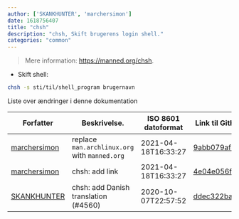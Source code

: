 ```yaml
---
author: ['SKANKHUNTER', 'marchersimon']
date: 1618756407
title: "chsh"
description: "chsh, Skift brugerens login shell."
categories: "common"
---
```

> Mere information: <https://manned.org/chsh>.

- Skift shell:

```bash
chsh -s sti/til/shell_program brugernavn
```
Liste over ændringer i denne dokumentation


Forfatter | Beskrivelse. | ISO 8601 datoformat | Link til GitHub
------|-----|-----|-----
[marchersimon](mailto:marchersimon@zohomail.eu) | replace `man.archlinux.org` with `manned.org` | 2021-04-18T16:33:27 | [9abb079afb69](https://github.com/tldr-pages/tldr/commit/9abb079afb6972f3de61a30e1b3fb849ad4b68d9)
[marchersimon](mailto:marchersimon@zohomail.eu) | chsh: add link | 2021-04-18T16:33:27 | [4e04e056f91a](https://github.com/tldr-pages/tldr/commit/4e04e056f91a413edde013cae2a1bd9b30def4a7)
[SKANKHUNTER](mailto:31552675+MrBurrBurr@users.noreply.github.com) | chsh: add Danish translation (#4560) | 2020-10-07T22:57:52 | [ddec322bad26](https://github.com/tldr-pages/tldr/commit/ddec322bad269e75598c7c29b4941fd5745951c9)

